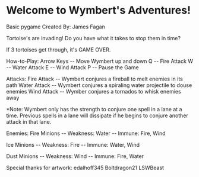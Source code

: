 # Welcome to Wymbert's Adventures!
Basic pygame
Created By: James Fagan

Tortoise's are invading! Do you have what it takes to stop them in time?

If 3 tortoises get through, it's GAME OVER.

How-to-Play:
Arrow Keys -- Move Wymbert up and down
Q -- Fire Attack
W -- Water Attack
E -- Wind Attack
P -- Pause the Game


Attacks:
Fire Attack -- Wymbert conjures a fireball to melt enemies in its path
Water Attack -- Wymbert conjures a spiraling water projectile to douse enemies
Wind Attack -- Wymber conjures a tornados to whisk enemies away

*Note: Wymbert only has the strength to conjure one spell in a lane at a time.
	Previous spells in a lane will dissipate if he begins to conjure another attack in that lane.


Enemies:
Fire Minions -- Weakness: Water
	     -- Immune: Fire, Wind

Ice Minions -- Weakness: Fire
	    -- Immune: Water, Wind

Dust Minions -- Weakness: Wind
	     -- Immune: Fire, Water


Special thanks for artwork:
edalhoff345
Boltdragon21
LSWBeast
